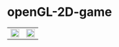 # openGL-2D-game

<table width="100%">
  <tr>
    <td width="50%"><img src="https://github.com/user-attachments/assets/e50cd6fd-bce0-42ec-80b0-3695f61f997a" width="100%"/></td>
    <td width="50%"><img src="https://github.com/user-attachments/assets/3cb820d4-1e11-4e04-94ec-52d47c020064" width="100%"/></td>
  </tr>
</table>


